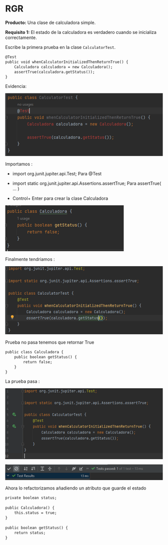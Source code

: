 # RGR
**Producto:** Una clase de calculadora simple. 

**Requisito 1:** El estado de la calculadora es verdadero cuando se inicializa correctamente. 

Escribe la primera prueba en la clase `CalculatorTest`.

```
@Test
public void whenCalculatorInitializedThenReturnTrue() {
	Calculadora calculadora = new Calculadora();   	 
	assertTrue(calculadora.getStatus());
}
``` 
Evidencia:

![Captura1](./Imagenes/Captura1.PNG)

Importamos : 

- import org.junit.jupiter.api.Test; Para @Test

- import static org.junit.jupiter.api.Assertions.assertTrue; Para assertTrue( ... )

- Control+ Enter para crear  la clase Calculadora

![Captura1](./Imagenes/Captura2.PNG)

Finalmente tendriamos  :

![Captura1](./Imagenes/Captura3.PNG)

Prueba no pasa tenemos que retornar True

```
public class Calculadora {
    public boolean getStatus() {
        return false;
    }
}
``` 
La prueba pasa :

![Captura1](./Imagenes/Captura4.PNG)

![Captura1](./Imagenes/Captura5.PNG)

Ahora lo refactorizamos añadiendo un atributo que guarde el estado
```
private boolean status;

public Calculadora() {
	this.status = true;
}

public boolean getStatus() {
	return status;
}
``` 


